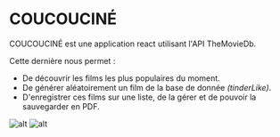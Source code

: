 # COUCOUCINÉ

COUCOUCINÉ est une application react utilisant l'API TheMovieDb.

Cette dernière nous permet :
- De découvrir les films les plus populaires du moment.
- De générer aléatoirement un film de la base de donnée *(tinderLike)*.
- D'enregistrer ces films sur une liste, de la gérer et de pouvoir la sauvegarder en PDF.

![alt](http://prjski.xyz/img/github/coucoucine_lg.gif)
![alt](http://prjski.xyz/img/github/coucoucine_sm.gif)
